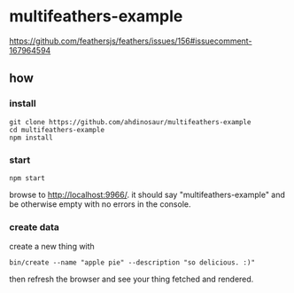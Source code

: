 # multifeathers-example

https://github.com/feathersjs/feathers/issues/156#issuecomment-167964594

## how

### install

```
git clone https://github.com/ahdinosaur/multifeathers-example
cd multifeathers-example
npm install
```

### start

```
npm start
```

browse to <http://localhost:9966/>. it should say "multifeathers-example" and be otherwise empty with no errors in the console.

### create data

create a new thing with

```
bin/create --name "apple pie" --description "so delicious. :)"
```

then refresh the browser and see your thing fetched and rendered.
